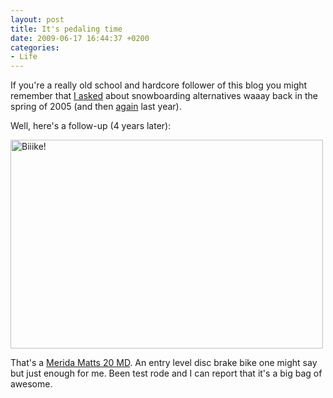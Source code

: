 ```yaml
---
layout: post
title: It's pedaling time
date: 2009-06-17 16:44:37 +0200
categories:
- Life
---
```

If you're a really old school and hardcore follower of this blog you might remember that <a href="http://www.rusiczki.net/2005/05/01/biking-around-the-town/">I asked</a> about snowboarding alternatives waaay back in the spring of 2005 (and then <a href="http://www.rusiczki.net/2008/04/18/the-sad-the-bare-and-the-muddy/">again</a> last year).

Well, here's a follow-up (4 years later):

<a href="http://www.flickr.com/photos/janos/3629058541/" title="Biiike! by rev, on Flickr"><img src="http://farm3.static.flickr.com/2428/3629058541_5429a04c8e.jpg" width="500" height="334" alt="Biiike!" /></a>

That's a <a href="http://www2.merida-bikes.com/en_INT/Bikes.Detail.96">Merida Matts 20 MD</a>. An entry level disc brake bike one might say but just enough for me. Been test rode and I can report that it's a big bag of awesome.
